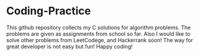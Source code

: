 # Coding-Practice
This github repository collects my C solutions for algorithm problems.
The problems are given as assignments from school so far.
Also I would like to solve other problems from LeetCodege, and Hackerrank soon!
The way for great developer is not easy but fun! Happy coding!
